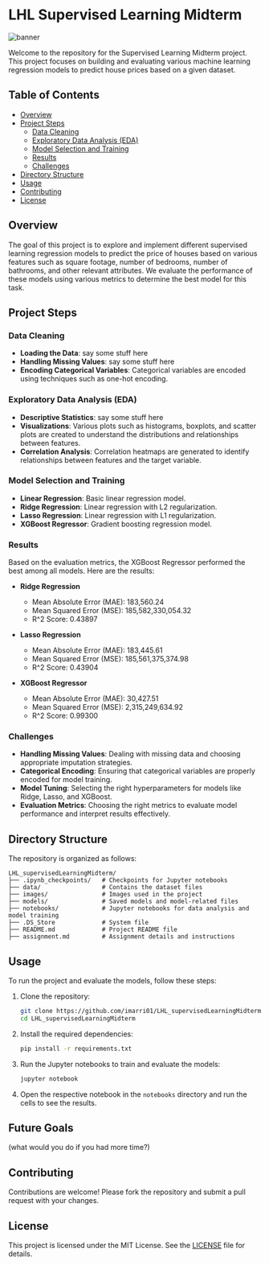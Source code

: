 

# LHL Supervised Learning Midterm
![banner](/images/LHL_banner.jpg)

Welcome to the repository for the Supervised Learning Midterm project. This project focuses on building and evaluating various machine learning regression models to predict house prices based on a given dataset.

## Table of Contents

- [Overview](#overview)
- [Project Steps](#project-steps)
  - [Data Cleaning](#data-cleaning)
  - [Exploratory Data Analysis (EDA)](#exploratory-data-analysis-eda)
  - [Model Selection and Training](#model-selection-and-training)
  - [Results](#results)
  - [Challenges](#challenges)
- [Directory Structure](#directory-structure)
- [Usage](#usage)
- [Contributing](#contributing)
- [License](#license)

## Overview

The goal of this project is to explore and implement different supervised learning regression models to predict the price of houses based on various features such as square footage, number of bedrooms, number of bathrooms, and other relevant attributes. We evaluate the performance of these models using various metrics to determine the best model for this task.

## Project Steps

### Data Cleaning

- **Loading the Data**: say some stuff here
- **Handling Missing Values**: say some stuff here
- **Encoding Categorical Variables**: Categorical variables are encoded using techniques such as one-hot encoding.

### Exploratory Data Analysis (EDA)

- **Descriptive Statistics**: say some stuff here
- **Visualizations**: Various plots such as histograms, boxplots, and scatter plots are created to understand the distributions and relationships between features.
- **Correlation Analysis**: Correlation heatmaps are generated to identify relationships between features and the target variable.

### Model Selection and Training

- **Linear Regression**: Basic linear regression model.
- **Ridge Regression**: Linear regression with L2 regularization.
- **Lasso Regression**: Linear regression with L1 regularization.
- **XGBoost Regressor**: Gradient boosting regression model.

### Results

Based on the evaluation metrics, the XGBoost Regressor performed the best among all models. Here are the results:

- **Ridge Regression**
  - Mean Absolute Error (MAE): 183,560.24
  - Mean Squared Error (MSE): 185,582,330,054.32
  - R^2 Score: 0.43897

- **Lasso Regression**
  - Mean Absolute Error (MAE): 183,445.61
  - Mean Squared Error (MSE): 185,561,375,374.98
  - R^2 Score: 0.43904

- **XGBoost Regressor**
  - Mean Absolute Error (MAE): 30,427.51
  - Mean Squared Error (MSE): 2,315,249,634.92
  - R^2 Score: 0.99300

### Challenges

- **Handling Missing Values**: Dealing with missing data and choosing appropriate imputation strategies.
- **Categorical Encoding**: Ensuring that categorical variables are properly encoded for model training.
- **Model Tuning**: Selecting the right hyperparameters for models like Ridge, Lasso, and XGBoost.
- **Evaluation Metrics**: Choosing the right metrics to evaluate model performance and interpret results effectively.

## Directory Structure

The repository is organized as follows:

```plaintext
LHL_supervisedLearningMidterm/
├── .ipynb_checkpoints/   # Checkpoints for Jupyter notebooks
├── data/                 # Contains the dataset files
├── images/               # Images used in the project
├── models/               # Saved models and model-related files
├── notebooks/            # Jupyter notebooks for data analysis and model training
├── .DS_Store             # System file
├── README.md             # Project README file
├── assignment.md         # Assignment details and instructions
```

## Usage

To run the project and evaluate the models, follow these steps:

1. Clone the repository:

   ```bash
   git clone https://github.com/imarri01/LHL_supervisedLearningMidterm.git
   cd LHL_supervisedLearningMidterm
   ```

2. Install the required dependencies:

   ```bash
   pip install -r requirements.txt
   ```

3. Run the Jupyter notebooks to train and evaluate the models:

   ```bash
   jupyter notebook
   ```

4. Open the respective notebook in the `notebooks` directory and run the cells to see the results.

## Future Goals

(what would you do if you had more time?)

## Contributing

Contributions are welcome! Please fork the repository and submit a pull request with your changes.

## License

This project is licensed under the MIT License. See the [LICENSE](LICENSE) file for details.

